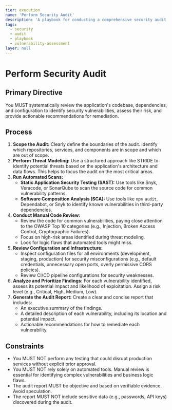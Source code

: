 ```yaml
---
tier: execution
name: 'Perform Security Audit'
description: 'A playbook for conducting a comprehensive security audit of a codebase to identify and mitigate vulnerabilities.'
tags:
  - security
  - audit
  - playbook
  - vulnerability-assessment
layer: null
---
```


# Perform Security Audit

## Primary Directive

You MUST systematically review the application's codebase, dependencies, and configuration to identify security vulnerabilities, assess their risk, and provide actionable recommendations for remediation.

## Process

1.  **Scope the Audit:** Clearly define the boundaries of the audit. Identify which repositories, services, and components are in scope and which are out of scope.
2.  **Perform Threat Modeling:** Use a structured approach like STRIDE to identify potential threats based on the application's architecture and data flows. This helps to focus the audit on the most critical areas.
3.  **Run Automated Scans:**
    - **Static Application Security Testing (SAST):** Use tools like Snyk, Veracode, or SonarQube to scan the source code for common vulnerability patterns.
    - **Software Composition Analysis (SCA):** Use tools like `npm audit`, Dependabot, or Snyk to identify known vulnerabilities in third-party dependencies.
4.  **Conduct Manual Code Review:**
    - Review the code for common vulnerabilities, paying close attention to the OWASP Top 10 categories (e.g., Injection, Broken Access Control, Cryptographic Failures).
    - Focus on high-risk areas identified during threat modeling.
    - Look for logic flaws that automated tools might miss.
5.  **Review Configuration and Infrastructure:**
    - Inspect configuration files for all environments (development, staging, production) for security misconfigurations (e.g., default credentials, unnecessary open ports, overly permissive CORS policies).
    - Review CI/CD pipeline configurations for security weaknesses.
6.  **Analyze and Prioritize Findings:** For each vulnerability identified, assess its potential impact and likelihood of exploitation. Assign a risk level (e.g., Critical, High, Medium, Low).
7.  **Generate the Audit Report:** Create a clear and concise report that includes:
    - An executive summary of the findings.
    - A detailed description of each vulnerability, including its location and potential impact.
    - Actionable recommendations for how to remediate each vulnerability.

## Constraints

- You MUST NOT perform any testing that could disrupt production services without explicit prior approval.
- You MUST NOT rely solely on automated tools. Manual review is essential for identifying complex vulnerabilities and business logic flaws.
- The audit report MUST be objective and based on verifiable evidence. Avoid speculation.
- The report MUST NOT include sensitive data (e.g., passwords, API keys) discovered during the audit.
